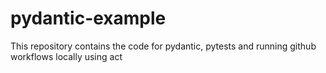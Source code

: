 # pydantic-example
This repository contains the code for pydantic, pytests and running github workflows locally using act
